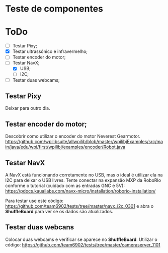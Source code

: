 # Teste de componentes

# ToDo

- [ ] Testar Pixy;
- [x] Testar ultrassônico e infravermelho;
- [ ] Testar encoder do motor;
- [ ] Testar NavX;
	- [x] USB;
	- [ ] I2C;
- [ ] Testar duas webcams;

## Testar Pixy

Deixar para outro dia.

## Testar encoder do motor;

Descobrir como utilizar o encoder do motor Neverest Gearmotor.
https://github.com/wpilibsuite/allwpilib/blob/master/wpilibjExamples/src/main/java/edu/wpi/first/wpilibj/examples/encoder/Robot.java

## Testar NavX

A NavX está funcionando corretamente no USB, mas o ideal é utilizar ela na I2C para deixar o USB livres.
Tente conectar na expansão MXP da RoboRIo conforme o tutorial (cuidado com as entradas GNC e 5V):
https://pdocs.kauailabs.com/navx-micro/installation/roborio-installation/

Para testar use este código: https://github.com/team6902/tests/tree/master/navx_i2c_0301 e abra o __ShuffleBoard__ para ver se os dados são atualizados.

## Testar duas webcans

Colocar duas webcams e verificar se aparece no __ShuffleBoard__.
Utilizar o código: https://github.com/team6902/tests/tree/master/cameraserver_1101 

